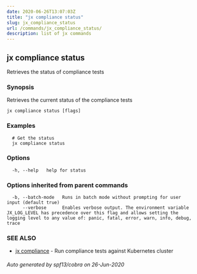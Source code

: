 ```yaml
---
date: 2020-06-26T13:07:03Z
title: "jx compliance status"
slug: jx_compliance_status
url: /commands/jx_compliance_status/
description: list of jx commands
---
```

## jx compliance status

Retrieves the status of compliance tests

### Synopsis

Retrieves the current status of the compliance tests

```
jx compliance status [flags]
```

### Examples

```
  # Get the status
  jx compliance status
```

### Options

```
  -h, --help   help for status
```

### Options inherited from parent commands

```
  -b, --batch-mode   Runs in batch mode without prompting for user input (default true)
      --verbose      Enables verbose output. The environment variable JX_LOG_LEVEL has precedence over this flag and allows setting the logging level to any value of: panic, fatal, error, warn, info, debug, trace
```

### SEE ALSO

* [jx compliance](/commands/jx_compliance/)	 - Run compliance tests against Kubernetes cluster

###### Auto generated by spf13/cobra on 26-Jun-2020
